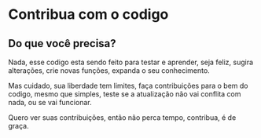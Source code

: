 # Contribua com o codigo

## Do que você precisa?

Nada, esse codigo esta sendo feito para testar e aprender, seja feliz, sugira alterações, crie novas funções, expanda o seu conhecimento. 

Mas cuidado, sua liberdade tem limites, faça contribuições para o bem do codigo, mesmo que simples, teste se a atualização não vai conflita com nada, ou se vai funcionar. 

Quero ver suas contribuições, então não perca tempo, contribua, é de graça. 
